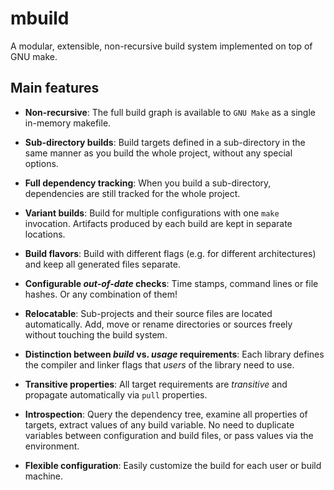 # mbuild

A modular, extensible, non-recursive build system implemented on top of GNU
make.

## Main features

- **Non-recursive**: The full build graph is available to `GNU Make` as a single
  in-memory makefile.

- **Sub-directory builds**: Build targets defined in a sub-directory in the same
  manner as you build the whole project, without any special options.

- **Full dependency tracking**: When you build a sub-directory, dependencies are
  still tracked for the whole project.

- **Variant builds**: Build for multiple configurations with one `make`
  invocation. Artifacts produced by each build are kept in separate
  locations.

- **Build flavors**: Build with different flags (e.g. for different
  architectures) and keep all generated files separate.

- **Configurable *out-of-date* checks**: Time stamps, command lines or file
  hashes. Or any combination of them!

- **Relocatable**: Sub-projects and their source files are located
  automatically. Add, move or rename directories or sources freely without
  touching the build system.

- **Distinction between *build* vs. *usage* requirements**: Each library 
  defines the compiler and linker flags that *users* of the library need to
  use.

- **Transitive properties**: All target requirements are *transitive* and
  propagate automatically via `pull` properties.

- **Introspection**: Query the dependency tree, examine all properties of
  targets, extract values of any build variable. No need to duplicate
  variables between configuration and build files, or pass values via the
  environment.

- **Flexible configuration**: Easily customize the build for each user or build machine.

